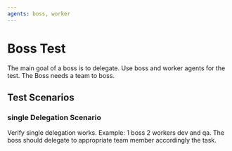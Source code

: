 ```yaml
---
agents: boss, worker
---
```


# Boss Test

The main goal of a boss is to delegate.
Use boss and worker agents for the test.
The Boss needs a team to boss.

## Test Scenarios

### single Delegation Scenario
Verify single delegation works. 
Example: 1 boss 2 workers dev and qa. The boss should delegate to appropriate team member accordingly the task. 
